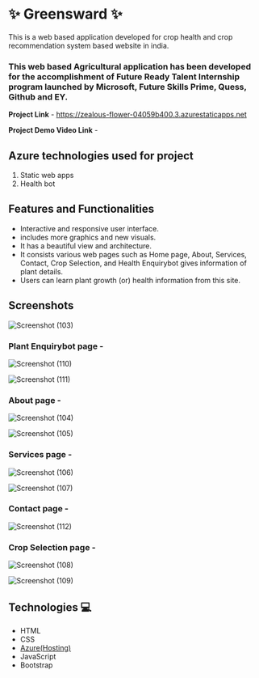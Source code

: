 # ✨ Greensward  ✨

This is a web based application developed for crop health and crop recommendation system based website in india.

### This web based Agricultural application has been developed for the accomplishment of Future Ready Talent Internship program launched by Microsoft, Future Skills Prime, Quess, Github and EY.


**Project Link** - https://zealous-flower-04059b400.3.azurestaticapps.net

**Project Demo Video Link** -

## Azure technologies used for project
1. Static web apps
2. Health bot

## Features and Functionalities 

- Interactive and responsive user interface.
- includes more graphics and new visuals.
- It has a beautiful view and architecture.
- It consists various web pages such as Home page, About, Services, Contact, Crop Selection, and Health Enquirybot gives information of plant details.
- Users can learn plant growth (or) health information from this site.

## Screenshots
![Screenshot (103)](https://github.com/Kowshik001/Project-FRT/assets/108167224/4787118b-e152-47f7-a9ff-35c2b7a13322)



### Plant Enquirybot page -
![Screenshot (110)](https://github.com/Kowshik001/Project-FRT/assets/108167224/07ed8a9e-672b-477c-a3aa-80570130732f)


![Screenshot (111)](https://github.com/Kowshik001/Project-FRT/assets/108167224/adf87c29-b30a-4376-b41d-41bfeef063ed)

  
  
### About page -
![Screenshot (104)](https://github.com/Kowshik001/Project-FRT/assets/108167224/1b7e3b4b-8c1f-45aa-947e-5ad9a5d748e5)


![Screenshot (105)](https://github.com/Kowshik001/Project-FRT/assets/108167224/527b725a-eaf0-4c81-bd62-12b12ea150f5)

 
 
### Services page -
![Screenshot (106)](https://github.com/Kowshik001/Project-FRT/assets/108167224/a067be66-cd03-450a-acf7-c93c09077658)


![Screenshot (107)](https://github.com/Kowshik001/Project-FRT/assets/108167224/493b5ab2-f9f0-4b2c-8224-ae6549c6ae18)



### Contact page -
![Screenshot (112)](https://github.com/Kowshik001/Project-FRT/assets/108167224/aa98f465-f298-42ee-855e-6108f9b6237c)




### Crop Selection page -
![Screenshot (108)](https://github.com/Kowshik001/Project-FRT/assets/108167224/fd68042a-aad1-4eb6-8198-731a2585c6ee)


![Screenshot (109)](https://github.com/Kowshik001/Project-FRT/assets/108167224/7e38a67f-94d4-4407-adcd-43a7cf744534)




## Technologies 💻

- HTML
- CSS
- [Azure(Hosting)](https://azure.microsoft.com/en-in/features/azure-portal/)
- JavaScript
- Bootstrap
